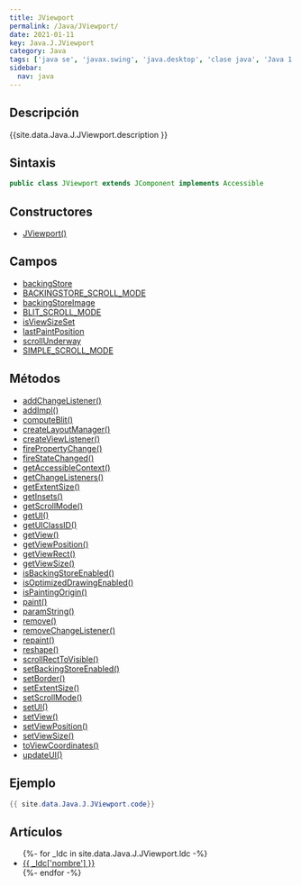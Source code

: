 ```yaml
---
title: JViewport
permalink: /Java/JViewport/
date: 2021-01-11
key: Java.J.JViewport
category: Java
tags: ['java se', 'javax.swing', 'java.desktop', 'clase java', 'Java 1.2']
sidebar: 
  nav: java
---
```


## Descripción
{{site.data.Java.J.JViewport.description }}

## Sintaxis
~~~java
public class JViewport extends JComponent implements Accessible
~~~

## Constructores
* [JViewport()](/Java/JViewport/JViewport/)

## Campos
* [backingStore](/Java/JViewport/backingStore)
* [BACKINGSTORE_SCROLL_MODE](/Java/JViewport/BACKINGSTORE_SCROLL_MODE)
* [backingStoreImage](/Java/JViewport/backingStoreImage)
* [BLIT_SCROLL_MODE](/Java/JViewport/BLIT_SCROLL_MODE)
* [isViewSizeSet](/Java/JViewport/isViewSizeSet)
* [lastPaintPosition](/Java/JViewport/lastPaintPosition)
* [scrollUnderway](/Java/JViewport/scrollUnderway)
* [SIMPLE_SCROLL_MODE](/Java/JViewport/SIMPLE_SCROLL_MODE)

## Métodos
* [addChangeListener()](/Java/JViewport/addChangeListener)
* [addImpl()](/Java/JViewport/addImpl)
* [computeBlit()](/Java/JViewport/computeBlit)
* [createLayoutManager()](/Java/JViewport/createLayoutManager)
* [createViewListener()](/Java/JViewport/createViewListener)
* [firePropertyChange()](/Java/JViewport/firePropertyChange)
* [fireStateChanged()](/Java/JViewport/fireStateChanged)
* [getAccessibleContext()](/Java/JViewport/getAccessibleContext)
* [getChangeListeners()](/Java/JViewport/getChangeListeners)
* [getExtentSize()](/Java/JViewport/getExtentSize)
* [getInsets()](/Java/JViewport/getInsets)
* [getScrollMode()](/Java/JViewport/getScrollMode)
* [getUI()](/Java/JViewport/getUI)
* [getUIClassID()](/Java/JViewport/getUIClassID)
* [getView()](/Java/JViewport/getView)
* [getViewPosition()](/Java/JViewport/getViewPosition)
* [getViewRect()](/Java/JViewport/getViewRect)
* [getViewSize()](/Java/JViewport/getViewSize)
* [isBackingStoreEnabled()](/Java/JViewport/isBackingStoreEnabled)
* [isOptimizedDrawingEnabled()](/Java/JViewport/isOptimizedDrawingEnabled)
* [isPaintingOrigin()](/Java/JViewport/isPaintingOrigin)
* [paint()](/Java/JViewport/paint)
* [paramString()](/Java/JViewport/paramString)
* [remove()](/Java/JViewport/remove)
* [removeChangeListener()](/Java/JViewport/removeChangeListener)
* [repaint()](/Java/JViewport/repaint)
* [reshape()](/Java/JViewport/reshape)
* [scrollRectToVisible()](/Java/JViewport/scrollRectToVisible)
* [setBackingStoreEnabled()](/Java/JViewport/setBackingStoreEnabled)
* [setBorder()](/Java/JViewport/setBorder)
* [setExtentSize()](/Java/JViewport/setExtentSize)
* [setScrollMode()](/Java/JViewport/setScrollMode)
* [setUI()](/Java/JViewport/setUI)
* [setView()](/Java/JViewport/setView)
* [setViewPosition()](/Java/JViewport/setViewPosition)
* [setViewSize()](/Java/JViewport/setViewSize)
* [toViewCoordinates()](/Java/JViewport/toViewCoordinates)
* [updateUI()](/Java/JViewport/updateUI)

## Ejemplo
~~~java
{{ site.data.Java.J.JViewport.code}}
~~~

## Artículos
<ul>
{%- for _ldc in site.data.Java.J.JViewport.ldc -%}
   <li>
       <a href="{{_ldc['url'] }}">{{ _ldc['nombre'] }}</a>
   </li>
{%- endfor -%}
</ul>
